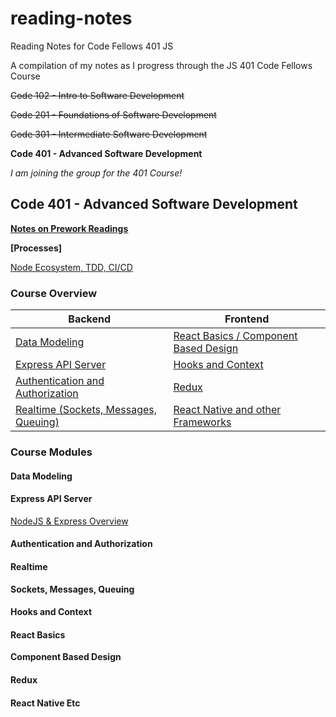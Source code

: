 # reading-notes
Reading Notes for Code Fellows 401 JS

A compilation of my notes as I progress through the JS 401 Code Fellows Course

~~Code 102 - Intro to Software Development~~

~~Code 201 - Foundations of Software Development~~

~~Code 301 - Intermediate Software Development~~

**Code 401 - Advanced Software Development**

*I am joining the group for the 401 Course!*

## Code 401 - Advanced Software Development

**[Notes on Prework Readings](pre-work/prework.md)**

**[Processes]**

[Node Ecosystem, TDD, CI/CD](week1/node-tdd-cicd.md)

### Course Overview

Backend | Frontend
------- | --------
[Data Modeling](#data-modeling) | [React Basics / Component Based Design](#react-basics)
[Express API Server](#express-api-server) | [Hooks and Context](#hooks-and-context)
[Authentication and Authorization](#authentication-and-authorization) | [Redux](#redux)
[Realtime (Sockets, Messages, Queuing)](#realtime) | [React Native and other Frameworks](#react-native-etc)

### Course Modules
#### Data Modeling
#### Express API Server 
[NodeJS & Express Overview](backend/node-express-overview.md)
#### Authentication and Authorization 
#### Realtime
**Sockets, Messages, Queuing**
#### Hooks and Context
#### React Basics
**Component Based Design**
#### Redux
#### React Native Etc
